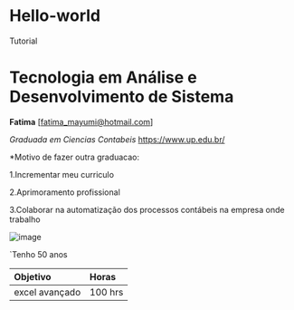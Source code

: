 # Hello-world
Tutorial
# Tecnologia em Análise e Desenvolvimento de Sistema
**Fatima**
[fatima_mayumi@hotmail.com]

*Graduada em Ciencias Contabeis*
<https://www.up.edu.br/>

*Motivo de fazer outra graduacao:

1.Incrementar meu curriculo

2.Aprimoramento profissional

3.Colaborar na automatização dos processos contábeis na empresa onde trabalho

![image](https://github.com/RA21140359-5/Hello-world/assets/144394133/deee2372-2127-4c0b-8d94-895a63fd49ed)

`Tenho 50 anos

Objetivo|Horas|
:-------|:------|
excel avançado|100 hrs|
